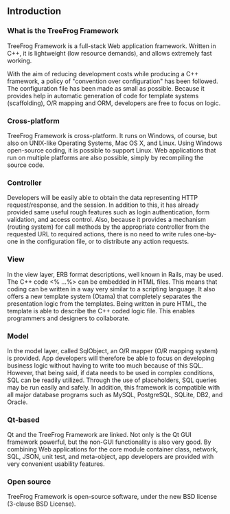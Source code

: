 ## Introduction

### What is the TreeFrog Framework

TreeFrog Framework is a full-stack Web application framework. Written in C++, it is lightweight (low resource demands), and allows extremely fast working.

With the aim of reducing development costs while producing a C++ framework, a policy of "convention over configuration" has been followed. The configuration file has been made as small as possible. Because it provides help in automatic generation of code for template systems (scaffolding), O/R mapping and ORM, developers are free to focus on logic.

### Cross-platform

TreeFrog Framework is cross-platform. It runs on Windows, of course, but also on UNIX-like Operating Systems, Mac OS X, and Linux. Using Windows open-source coding, it is possible to support Linux. Web applications that run on multiple platforms are also possible, simply by recompiling the source code.
 
### Controller

Developers will be easily able to obtain the data representing HTTP request/response, and the session. In addition to this, it has already provided same useful rough features such as login authentication, form validation, and access control.
Also, because it provides a mechanism (routing system) for call methods by the appropriate controller from the requested URL to required actions, there is no need to write rules one-by-one in the configuration file, or to distribute any action requests.

### View

In the view layer, ERB format descriptions, well known in Rails, may be used. The C++ code <% …%> can be embedded in HTML files. This means that coding can be written in a way very similar to a scripting language.
It also offers a new template system (Otama) that completely separates the presentation logic from the templates. Being written in pure HTML, the template is able to describe the C++ coded logic file. This enables programmers and designers to collaborate.

### Model

In the model layer, called SqlObject, an O/R mapper (O/R mapping system) is provided. App developers will therefore be able to focus on developing business logic without having to write too much because of this SQL.
However, that being said, if data needs to be used in complex conditions, SQL can be readily utilized. Through the use of placeholders, SQL queries may be run easily and safely.
In addition, this framework is compatible with all major database programs such as MySQL, PostgreSQL, SQLite, DB2, and Oracle.

### Qt-based

Qt and the TreeFrog Framework are linked. Not only is the Qt GUI framework powerful, but the non-GUI functionality is also very good. By combining Web applications for the core module container class, network, SQL, JSON, unit test, and meta-object, app developers are provided with very convenient usability features.
 
### Open source

TreeFrog Framework is open-source software, under the new BSD license (3-clause BSD License).